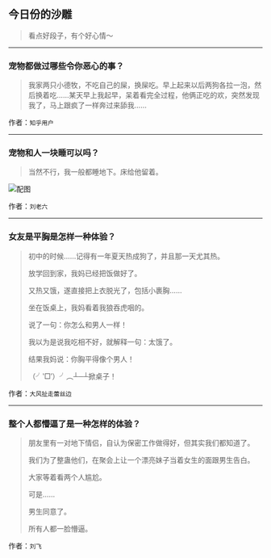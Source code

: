 ## 今日份的沙雕

> 看点好段子，有个好心情～


 
---

### 宠物都做过哪些令你恶心的事？

> 我家两只小德牧，不吃自己的屎，换屎吃。早上起来以后两狗各拉一泡，然后换着吃……某天早上我起早，呆着看完全过程，他俩正吃的欢，突然发现我了，马上跟疯了一样奔过来舔我……


作者：`知乎用户`

---

### 宠物和人一块睡可以吗？

> 当然不行，我一般都睡地下。床给他留着。



![配图](http://pic4.zhimg.com/70/519204ff54a483894dc2bcc7b28d93e3_b.jpg)


作者：`刘老六`

---

### 女友是平胸是怎样一种体验？

> 初中的时候……记得有一年夏天热成狗了，并且那一天尤其热。
> 
> 放学回到家，我妈已经把饭做好了。
> 
> 又热又饿，遂直接把上衣脱光了，包括小裹胸……
> 
> 坐在饭桌上，我妈看着我狼吞虎咽的。
> 
> 说了一句：你怎么和男人一样！
> 
> 我以为是说我吃相不好，就解释一句：太饿了。
> 
> 结果我妈说：你胸平得像个男人！
> 
> （╯‵□′）╯︵┴─┴掀桌子！


作者：`大风扯走蕾丝边`

---

### 整个人都懵逼了是一种怎样的体验？

> 朋友里有一对地下情侣，自认为保密工作做得好，但其实我们都知道了。
> 
> 我们为了整蛊他们，在聚会上让一个漂亮妹子当着女生的面跟男生告白。
> 
> 大家等着看两个人尴尬。
> 
> 可是……
> 
> 男生同意了。
> 
> 所有人都一脸懵逼。


作者：`刘飞`